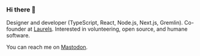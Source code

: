 ### Hi there 👋

Designer and developer (TypeScript, React, Node.js, Next.js, Gremlin). Co-founder at [Laurels](https://getlaurels.com). Interested in volunteering, open source, and humane software. 

You can reach me on <a rel="me noopened noreferrer" target="_blank" href="https://indieweb.social/@artmllr">Mastodon</a>.
